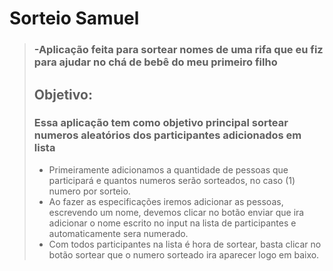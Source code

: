 # Sorteio Samuel
>### -Aplicação feita para sortear nomes de uma rifa que eu fiz para ajudar no chá de bebê do meu primeiro filho
>## Objetivo:
>### Essa aplicação tem como objetivo principal sortear numeros aleatórios dos participantes adicionados em lista
> - Primeiramente adicionamos a quantidade de pessoas que participará e quantos numeros serão sorteados, no caso (1) numero por sorteio.
> - Ao fazer as especificações iremos adicionar as pessoas, escrevendo um nome, devemos clicar no botão enviar que ira adicionar o nome escrito no input na lista de participantes e automaticamente sera numerado.
> - Com todos participantes na lista é hora de sortear, basta clicar no botão sortear que o numero sorteado ira aparecer logo em baixo.